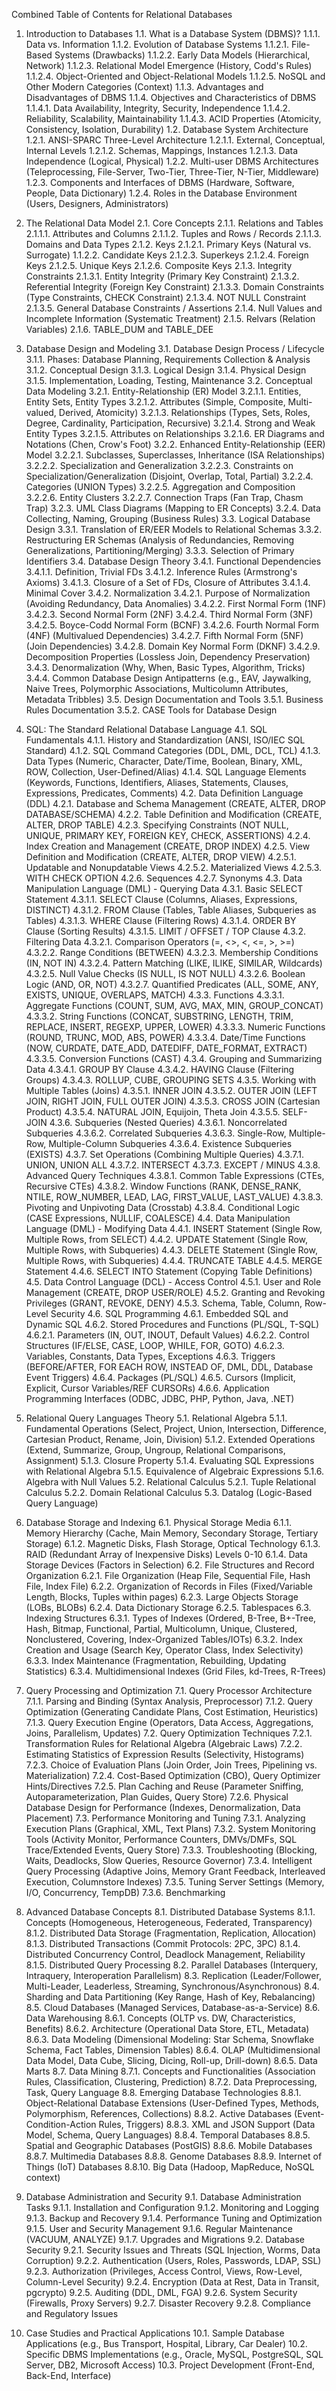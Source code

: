 Combined Table of Contents for Relational Databases

1.  Introduction to Databases
    1.1. What is a Database System (DBMS)?
        1.1.1. Data vs. Information
        1.1.2. Evolution of Database Systems
            1.1.2.1. File-Based Systems (Drawbacks)
            1.1.2.2. Early Data Models (Hierarchical, Network)
            1.1.2.3. Relational Model Emergence (History, Codd's Rules)
            1.1.2.4. Object-Oriented and Object-Relational Models
            1.1.2.5. NoSQL and Other Modern Categories (Context)
        1.1.3. Advantages and Disadvantages of DBMS
        1.1.4. Objectives and Characteristics of DBMS
            1.1.4.1. Data Availability, Integrity, Security, Independence
            1.1.4.2. Reliability, Scalability, Maintainability
            1.1.4.3. ACID Properties (Atomicity, Consistency, Isolation, Durability)
    1.2. Database System Architecture
        1.2.1. ANSI-SPARC Three-Level Architecture
            1.2.1.1. External, Conceptual, Internal Levels
            1.2.1.2. Schemas, Mappings, Instances
            1.2.1.3. Data Independence (Logical, Physical)
        1.2.2. Multi-user DBMS Architectures (Teleprocessing, File-Server, Two-Tier, Three-Tier, N-Tier, Middleware)
        1.2.3. Components and Interfaces of DBMS (Hardware, Software, People, Data Dictionary)
        1.2.4. Roles in the Database Environment (Users, Designers, Administrators)

2.  The Relational Data Model
    2.1. Core Concepts
        2.1.1. Relations and Tables
            2.1.1.1. Attributes and Columns
            2.1.1.2. Tuples and Rows / Records
            2.1.1.3. Domains and Data Types
        2.1.2. Keys
            2.1.2.1. Primary Keys (Natural vs. Surrogate)
            1.1.2.2. Candidate Keys
            2.1.2.3. Superkeys
            2.1.2.4. Foreign Keys
            2.1.2.5. Unique Keys
            2.1.2.6. Composite Keys
        2.1.3. Integrity Constraints
            2.1.3.1. Entity Integrity (Primary Key Constraint)
            2.1.3.2. Referential Integrity (Foreign Key Constraint)
            2.1.3.3. Domain Constraints (Type Constraints, CHECK Constraint)
            2.1.3.4. NOT NULL Constraint
            2.1.3.5. General Database Constraints / Assertions
        2.1.4. Null Values and Incomplete Information (Systematic Treatment)
        2.1.5. Relvars (Relation Variables)
        2.1.6. TABLE_DUM and TABLE_DEE

3.  Database Design and Modeling
    3.1. Database Design Process / Lifecycle
        3.1.1. Phases: Database Planning, Requirements Collection & Analysis
        3.1.2. Conceptual Design
        3.1.3. Logical Design
        3.1.4. Physical Design
        3.1.5. Implementation, Loading, Testing, Maintenance
    3.2. Conceptual Data Modeling
        3.2.1. Entity-Relationship (ER) Model
            3.2.1.1. Entities, Entity Sets, Entity Types
            3.2.1.2. Attributes (Simple, Composite, Multi-valued, Derived, Atomicity)
            3.2.1.3. Relationships (Types, Sets, Roles, Degree, Cardinality, Participation, Recursive)
            3.2.1.4. Strong and Weak Entity Types
            3.2.1.5. Attributes on Relationships
            3.2.1.6. ER Diagrams and Notations (Chen, Crow's Foot)
        3.2.2. Enhanced Entity-Relationship (EER) Model
            3.2.2.1. Subclasses, Superclasses, Inheritance (ISA Relationships)
            3.2.2.2. Specialization and Generalization
            3.2.2.3. Constraints on Specialization/Generalization (Disjoint, Overlap, Total, Partial)
            3.2.2.4. Categories (UNION Types)
            3.2.2.5. Aggregation and Composition
            3.2.2.6. Entity Clusters
            3.2.2.7. Connection Traps (Fan Trap, Chasm Trap)
        3.2.3. UML Class Diagrams (Mapping to ER Concepts)
        3.2.4. Data Collecting, Naming, Grouping (Business Rules)
    3.3. Logical Database Design
        3.3.1. Translation of ER/EER Models to Relational Schemas
        3.3.2. Restructuring ER Schemas (Analysis of Redundancies, Removing Generalizations, Partitioning/Merging)
        3.3.3. Selection of Primary Identifiers
    3.4. Database Design Theory
        3.4.1. Functional Dependencies
            3.4.1.1. Definition, Trivial FDs
            3.4.1.2. Inference Rules (Armstrong's Axioms)
            3.4.1.3. Closure of a Set of FDs, Closure of Attributes
            3.4.1.4. Minimal Cover
        3.4.2. Normalization
            3.4.2.1. Purpose of Normalization (Avoiding Redundancy, Data Anomalies)
            3.4.2.2. First Normal Form (1NF)
            3.4.2.3. Second Normal Form (2NF)
            3.4.2.4. Third Normal Form (3NF)
            3.4.2.5. Boyce-Codd Normal Form (BCNF)
            3.4.2.6. Fourth Normal Form (4NF) (Multivalued Dependencies)
            3.4.2.7. Fifth Normal Form (5NF) (Join Dependencies)
            3.4.2.8. Domain Key Normal Form (DKNF)
            3.4.2.9. Decomposition Properties (Lossless Join, Dependency Preservation)
        3.4.3. Denormalization (Why, When, Basic Types, Algorithm, Tricks)
        3.4.4. Common Database Design Antipatterns (e.g., EAV, Jaywalking, Naive Trees, Polymorphic Associations, Multicolumn Attributes, Metadata Tribbles)
    3.5. Design Documentation and Tools
        3.5.1. Business Rules Documentation
        3.5.2. CASE Tools for Database Design

4.  SQL: The Standard Relational Database Language
    4.1. SQL Fundamentals
        4.1.1. History and Standardization (ANSI, ISO/IEC SQL Standard)
        4.1.2. SQL Command Categories (DDL, DML, DCL, TCL)
        4.1.3. Data Types (Numeric, Character, Date/Time, Boolean, Binary, XML, ROW, Collection, User-Defined/Alias)
        4.1.4. SQL Language Elements (Keywords, Functions, Identifiers, Aliases, Statements, Clauses, Expressions, Predicates, Comments)
    4.2. Data Definition Language (DDL)
        4.2.1. Database and Schema Management (CREATE, ALTER, DROP DATABASE/SCHEMA)
        4.2.2. Table Definition and Modification (CREATE, ALTER, DROP TABLE)
        4.2.3. Specifying Constraints (NOT NULL, UNIQUE, PRIMARY KEY, FOREIGN KEY, CHECK, ASSERTIONS)
        4.2.4. Index Creation and Management (CREATE, DROP INDEX)
        4.2.5. View Definition and Modification (CREATE, ALTER, DROP VIEW)
            4.2.5.1. Updatable and Nonupdatable Views
            4.2.5.2. Materialized Views
            4.2.5.3. WITH CHECK OPTION
        4.2.6. Sequences
        4.2.7. Synonyms
    4.3. Data Manipulation Language (DML) - Querying Data
        4.3.1. Basic SELECT Statement
            4.3.1.1. SELECT Clause (Columns, Aliases, Expressions, DISTINCT)
            4.3.1.2. FROM Clause (Tables, Table Aliases, Subqueries as Tables)
            4.3.1.3. WHERE Clause (Filtering Rows)
            4.3.1.4. ORDER BY Clause (Sorting Results)
            4.3.1.5. LIMIT / OFFSET / TOP Clause
        4.3.2. Filtering Data
            4.3.2.1. Comparison Operators (=, <>, <, <=, >, >=)
            4.3.2.2. Range Conditions (BETWEEN)
            4.3.2.3. Membership Conditions (IN, NOT IN)
            4.3.2.4. Pattern Matching (LIKE, ILIKE, SIMILAR, Wildcards)
            4.3.2.5. Null Value Checks (IS NULL, IS NOT NULL)
            4.3.2.6. Boolean Logic (AND, OR, NOT)
            4.3.2.7. Quantified Predicates (ALL, SOME, ANY, EXISTS, UNIQUE, OVERLAPS, MATCH)
        4.3.3. Functions
            4.3.3.1. Aggregate Functions (COUNT, SUM, AVG, MAX, MIN, GROUP_CONCAT)
            4.3.3.2. String Functions (CONCAT, SUBSTRING, LENGTH, TRIM, REPLACE, INSERT, REGEXP, UPPER, LOWER)
            4.3.3.3. Numeric Functions (ROUND, TRUNC, MOD, ABS, POWER)
            4.3.3.4. Date/Time Functions (NOW, CURDATE, DATE_ADD, DATEDIFF, DATE_FORMAT, EXTRACT)
            4.3.3.5. Conversion Functions (CAST)
        4.3.4. Grouping and Summarizing Data
            4.3.4.1. GROUP BY Clause
            4.3.4.2. HAVING Clause (Filtering Groups)
            4.3.4.3. ROLLUP, CUBE, GROUPING SETS
        4.3.5. Working with Multiple Tables (Joins)
            4.3.5.1. INNER JOIN
            4.3.5.2. OUTER JOIN (LEFT JOIN, RIGHT JOIN, FULL OUTER JOIN)
            4.3.5.3. CROSS JOIN (Cartesian Product)
            4.3.5.4. NATURAL JOIN, Equijoin, Theta Join
            4.3.5.5. SELF-JOIN
        4.3.6. Subqueries (Nested Queries)
            4.3.6.1. Noncorrelated Subqueries
            4.3.6.2. Correlated Subqueries
            4.3.6.3. Single-Row, Multiple-Row, Multiple-Column Subqueries
            4.3.6.4. Existence Subqueries (EXISTS)
        4.3.7. Set Operations (Combining Multiple Queries)
            4.3.7.1. UNION, UNION ALL
            4.3.7.2. INTERSECT
            4.3.7.3. EXCEPT / MINUS
        4.3.8. Advanced Query Techniques
            4.3.8.1. Common Table Expressions (CTEs, Recursive CTEs)
            4.3.8.2. Window Functions (RANK, DENSE_RANK, NTILE, ROW_NUMBER, LEAD, LAG, FIRST_VALUE, LAST_VALUE)
            4.3.8.3. Pivoting and Unpivoting Data (Crosstab)
            4.3.8.4. Conditional Logic (CASE Expressions, NULLIF, COALESCE)
    4.4. Data Manipulation Language (DML) - Modifying Data
        4.4.1. INSERT Statement (Single Row, Multiple Rows, from SELECT)
        4.4.2. UPDATE Statement (Single Row, Multiple Rows, with Subqueries)
        4.4.3. DELETE Statement (Single Row, Multiple Rows, with Subqueries)
        4.4.4. TRUNCATE TABLE
        4.4.5. MERGE Statement
        4.4.6. SELECT INTO Statement (Copying Table Definitions)
    4.5. Data Control Language (DCL) - Access Control
        4.5.1. User and Role Management (CREATE, DROP USER/ROLE)
        4.5.2. Granting and Revoking Privileges (GRANT, REVOKE, DENY)
        4.5.3. Schema, Table, Column, Row-Level Security
    4.6. SQL Programming
        4.6.1. Embedded SQL and Dynamic SQL
        4.6.2. Stored Procedures and Functions (PL/SQL, T-SQL)
            4.6.2.1. Parameters (IN, OUT, INOUT, Default Values)
            4.6.2.2. Control Structures (IF/ELSE, CASE, LOOP, WHILE, FOR, GOTO)
            4.6.2.3. Variables, Constants, Data Types, Exceptions
        4.6.3. Triggers (BEFORE/AFTER, FOR EACH ROW, INSTEAD OF, DML, DDL, Database Event Triggers)
        4.6.4. Packages (PL/SQL)
        4.6.5. Cursors (Implicit, Explicit, Cursor Variables/REF CURSORs)
        4.6.6. Application Programming Interfaces (ODBC, JDBC, PHP, Python, Java, .NET)

5.  Relational Query Languages Theory
    5.1. Relational Algebra
        5.1.1. Fundamental Operations (Select, Project, Union, Intersection, Difference, Cartesian Product, Rename, Join, Division)
        5.1.2. Extended Operations (Extend, Summarize, Group, Ungroup, Relational Comparisons, Assignment)
        5.1.3. Closure Property
        5.1.4. Evaluating SQL Expressions with Relational Algebra
        5.1.5. Equivalence of Algebraic Expressions
        5.1.6. Algebra with Null Values
    5.2. Relational Calculus
        5.2.1. Tuple Relational Calculus
        5.2.2. Domain Relational Calculus
    5.3. Datalog (Logic-Based Query Language)

6.  Database Storage and Indexing
    6.1. Physical Storage Media
        6.1.1. Memory Hierarchy (Cache, Main Memory, Secondary Storage, Tertiary Storage)
        6.1.2. Magnetic Disks, Flash Storage, Optical Technology
        6.1.3. RAID (Redundant Array of Inexpensive Disks) Levels 0-10
        6.1.4. Data Storage Devices (Factors in Selection)
    6.2. File Structures and Record Organization
        6.2.1. File Organization (Heap File, Sequential File, Hash File, Index File)
        6.2.2. Organization of Records in Files (Fixed/Variable Length, Blocks, Tuples within pages)
        6.2.3. Large Objects Storage (LOBs, BLOBs)
        6.2.4. Data Dictionary Storage
        6.2.5. Tablespaces
    6.3. Indexing Structures
        6.3.1. Types of Indexes (Ordered, B-Tree, B+-Tree, Hash, Bitmap, Functional, Partial, Multicolumn, Unique, Clustered, Nonclustered, Covering, Index-Organized Tables/IOTs)
        6.3.2. Index Creation and Usage (Search Key, Operator Class, Index Selectivity)
        6.3.3. Index Maintenance (Fragmentation, Rebuilding, Updating Statistics)
        6.3.4. Multidimensional Indexes (Grid Files, kd-Trees, R-Trees)

7.  Query Processing and Optimization
    7.1. Query Processor Architecture
        7.1.1. Parsing and Binding (Syntax Analysis, Preprocessor)
        7.1.2. Query Optimization (Generating Candidate Plans, Cost Estimation, Heuristics)
        7.1.3. Query Execution Engine (Operators, Data Access, Aggregations, Joins, Parallelism, Updates)
    7.2. Query Optimization Techniques
        7.2.1. Transformation Rules for Relational Algebra (Algebraic Laws)
        7.2.2. Estimating Statistics of Expression Results (Selectivity, Histograms)
        7.2.3. Choice of Evaluation Plans (Join Order, Join Trees, Pipelining vs. Materialization)
        7.2.4. Cost-Based Optimization (CBO), Query Optimizer Hints/Directives
        7.2.5. Plan Caching and Reuse (Parameter Sniffing, Autoparameterization, Plan Guides, Query Store)
        7.2.6. Physical Database Design for Performance (Indexes, Denormalization, Data Placement)
    7.3. Performance Monitoring and Tuning
        7.3.1. Analyzing Execution Plans (Graphical, XML, Text Plans)
        7.3.2. System Monitoring Tools (Activity Monitor, Performance Counters, DMVs/DMFs, SQL Trace/Extended Events, Query Store)
        7.3.3. Troubleshooting (Blocking, Waits, Deadlocks, Slow Queries, Resource Governor)
        7.3.4. Intelligent Query Processing (Adaptive Joins, Memory Grant Feedback, Interleaved Execution, Columnstore Indexes)
        7.3.5. Tuning Server Settings (Memory, I/O, Concurrency, TempDB)
        7.3.6. Benchmarking

8.  Advanced Database Concepts
    8.1. Distributed Database Systems
        8.1.1. Concepts (Homogeneous, Heterogeneous, Federated, Transparency)
        8.1.2. Distributed Data Storage (Fragmentation, Replication, Allocation)
        8.1.3. Distributed Transactions (Commit Protocols: 2PC, 3PC)
        8.1.4. Distributed Concurrency Control, Deadlock Management, Reliability
        8.1.5. Distributed Query Processing
    8.2. Parallel Databases (Interquery, Intraquery, Interoperation Parallelism)
    8.3. Replication (Leader/Follower, Multi-Leader, Leaderless, Streaming, Synchronous/Asynchronous)
    8.4. Sharding and Data Partitioning (Key Range, Hash of Key, Rebalancing)
    8.5. Cloud Databases (Managed Services, Database-as-a-Service)
    8.6. Data Warehousing
        8.6.1. Concepts (OLTP vs. DW, Characteristics, Benefits)
        8.6.2. Architecture (Operational Data Store, ETL, Metadata)
        8.6.3. Data Modeling (Dimensional Modeling: Star Schema, Snowflake Schema, Fact Tables, Dimension Tables)
        8.6.4. OLAP (Multidimensional Data Model, Data Cube, Slicing, Dicing, Roll-up, Drill-down)
        8.6.5. Data Marts
    8.7. Data Mining
        8.7.1. Concepts and Functionalities (Association Rules, Classification, Clustering, Prediction)
        8.7.2. Data Preprocessing, Task, Query Language
    8.8. Emerging Database Technologies
        8.8.1. Object-Relational Database Extensions (User-Defined Types, Methods, Polymorphism, References, Collections)
        8.8.2. Active Databases (Event-Condition-Action Rules, Triggers)
        8.8.3. XML and JSON Support (Data Model, Schema, Query Languages)
        8.8.4. Temporal Databases
        8.8.5. Spatial and Geographic Databases (PostGIS)
        8.8.6. Mobile Databases
        8.8.7. Multimedia Databases
        8.8.8. Genome Databases
        8.8.9. Internet of Things (IoT) Databases
        8.8.10. Big Data (Hadoop, MapReduce, NoSQL context)

9.  Database Administration and Security
    9.1. Database Administration Tasks
        9.1.1. Installation and Configuration
        9.1.2. Monitoring and Logging
        9.1.3. Backup and Recovery
        9.1.4. Performance Tuning and Optimization
        9.1.5. User and Security Management
        9.1.6. Regular Maintenance (VACUUM, ANALYZE)
        9.1.7. Upgrades and Migrations
    9.2. Database Security
        9.2.1. Security Issues and Threats (SQL Injection, Worms, Data Corruption)
        9.2.2. Authentication (Users, Roles, Passwords, LDAP, SSL)
        9.2.3. Authorization (Privileges, Access Control, Views, Row-Level, Column-Level Security)
        9.2.4. Encryption (Data at Rest, Data in Transit, pgcrypto)
        9.2.5. Auditing (DDL, DML, FGA)
        9.2.6. System Security (Firewalls, Proxy Servers)
        9.2.7. Disaster Recovery
        9.2.8. Compliance and Regulatory Issues

10. Case Studies and Practical Applications
    10.1. Sample Database Applications (e.g., Bus Transport, Hospital, Library, Car Dealer)
    10.2. Specific DBMS Implementations (e.g., Oracle, MySQL, PostgreSQL, SQL Server, DB2, Microsoft Access)
    10.3. Project Development (Front-End, Back-End, Interface)
